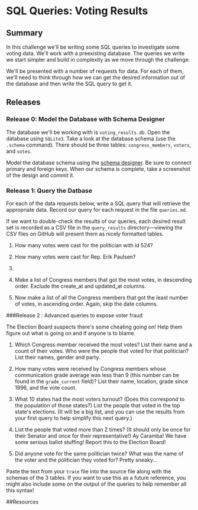 # SQL Queries: Voting Results 
 
## Summary 
In this challenge we'll be writing some SQL queries to investigate some voting data.  We'll work with a preexisting database.  The queries we write we start simpler and build in complexity as we move through the challenge.  

We'll be presented with a number of requests for data.  For each of them, we'll need to think through how we can get the desired information out of the database and then write the SQL query to get it.
 

## Releases
### Release 0:  Model the Database with Schema Designer
The database we'll be working with is `voting_results.db`.  Open the database using `SQLite3`.  Take a look at the database schema (use the `.schema` command).  There should be three tables: `congress_members`, `voters`, and `votes`.

Model the database schema using the [schema designer].  Be sure to connect primary and foreign keys.  When our schema is complete, take a screenshot of the design and commit it.


### Release 1: Query the Datbase
For each of the data requests below, write a SQL query that will retrieve the appropriate data.  Record our query for each request in the file `queries.md`.

If we want to double-check the results of our queries, each desired result set is recorded as a CSV file in the `query_results` directory—viewing the CSV files on GitHub will present them as nicely formatted tables.


1. How many votes were cast for the politician with id 524?

2. How many votes were cast for Rep. Erik Paulsen?

3. 

4. Make a list of Congress members that got the most votes, in descending order.  Exclude the create_at and updated_at columns.

5. Now make a list of all the Congress members that got the least number of votes, in ascending order. Again, skip the date columns.


###Release 2 : Advanced queries to expose voter fraud

The Election Board suspects there's some cheating going on!  Help them figure out what is going on and if anyone is to blame.

1. Which Congress member received the most votes? List their name and a count of their votes.  Who were the people that voted for that politician?  List their names, gender and party.

2. How many votes were received by Congress members whose communication grade average was less than 9 (this number can be found in the `grade_current` field)? List their name, location, grade since 1996, and the vote count.

3. What 10 states had the most voters turnout? (Does this correspond to the population of those states?) List the people that voted in the top state's elections.  (It will be a big list, and you can use the results from your first query to help simplify this next query.)

4. List the people that voted more than 2 times? (It should only be once for their Senator and once for their representative!)  Ay Caramba!  We have some serious ballot stuffing! Report this to the Election Board!

5. Did anyone vote for the same politician twice? What was the name of the voter and the politician they voted for?  Pretty sneaky...

Paste the text from your `trace` file into the source file along with the schemas of the 3 tables. If you want to use this as a future reference, you might also include some on the output of the queries to help remember all this syntax!


<!-- ##Optimize Your Learning  -->

##Resources


[schema designer]: https://schemadesigner.devbootcamp.com/
